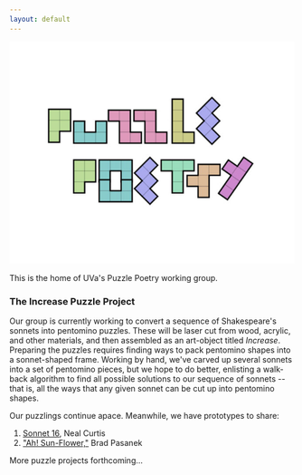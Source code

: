 ```yaml
---
layout: default
---
```

![Puzzle Poetry](/images/PP-logo.jpg)

This is the home of UVa's Puzzle Poetry working group.

### The Increase Puzzle Project
Our group is currently working to convert a sequence of Shakespeare's sonnets into pentomino puzzles. These will be laser cut from wood, acrylic, and other materials, and then assembled as an art-object titled _Increase_. Preparing the puzzles requires finding ways to pack pentomino shapes into a sonnet-shaped frame. Working by hand, we've carved up several sonnets into a set of pentomino pieces, but we hope to do better, enlisting a walk-back algorithm to find all possible solutions to our sequence of sonnets -- that is, all the ways that any given sonnet can be cut up into pentomino shapes.

Our puzzlings continue apace. Meanwhile, we have prototypes to share:
1. [Sonnet 16](../puzzlepoems/sonnet16.html), Neal Curtis
2. ["Ah! Sun-Flower,"](../puzzlepoems/sunflower.html) Brad Pasanek

More puzzle projects forthcoming...
